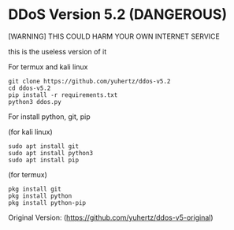 # DDoS Version 5.2 (DANGEROUS)

[WARNING] THIS COULD HARM YOUR OWN INTERNET SERVICE

this is the useless version of it

For termux and kali linux
```
git clone https://github.com/yuhertz/ddos-v5.2
cd ddos-v5.2
pip install -r requirements.txt
python3 ddos.py
```

For install python, git, pip

(for kali linux)
```
sudo apt install git
sudo apt install python3
sudo apt install pip
```

(for termux)
```
pkg install git
pkg install python
pkg install python-pip
```

Original Version: (https://github.com/yuhertz/ddos-v5-original)
